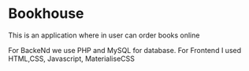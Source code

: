 # Bookhouse

This is an application where in user can order books online

For BackeNd we use PHP and MySQL for database. For Frontend I used HTML,CSS, Javascript, MaterialiseCSS
